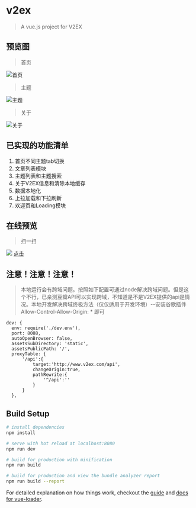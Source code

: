 
# v2ex

> A vue.js project for V2EX

## 预览图
> 首页

![首页](http://ol1kqeyve.bkt.clouddn.com/index.gif)
> 主题

![主题](http://ol1kqeyve.bkt.clouddn.com/zhuti.gif)
> 关于

![关于](http://ol1kqeyve.bkt.clouddn.com/about.gif)

## 已实现的功能清单
1. 首页不同主题tab切换
2. 文章列表模块
3. 主题列表和主题搜索
4. 关于V2EX信息和清除本地缓存
5. 数据本地化
6. 上拉加载和下拉刷新
7. 欢迎页和Loading模块

## 在线预览
>扫一扫

![](http://i1.piimg.com/567571/d10efe65cd3d4fec.png)
[点击](http://cmh.leolei.cn/vue)
## 注意！注意！注意！
> 本地运行会有跨域问题。按照如下配置可通过node解决跨域问题。但是这个不行，已亲测豆瓣API可以实现跨域，不知道是不是V2EX提供的api是情况。本地开发解决跨域终极方法（仅仅适用于开发环境）--安装谷歌插件 Allow-Control-Allow-Origin: * 即可

```
dev: {
  env: require('./dev.env'),
  port: 8088,
  autoOpenBrowser: false,
  assetsSubDirectory: 'static',
  assetsPublicPath: '/',
  proxyTable: {
      '/api':{
          target:'http://www.v2ex.com/api',
          changeOrigin:true,
          pathRewrite:{
              '^/api':''
          }
      }
  },
```


## Build Setup

``` bash
# install dependencies
npm install

# serve with hot reload at localhost:8080
npm run dev

# build for production with minification
npm run build

# build for production and view the bundle analyzer report
npm run build --report
```

For detailed explanation on how things work, checkout the [guide](http://vuejs-templates.github.io/webpack/) and [docs for vue-loader](http://vuejs.github.io/vue-loader).
